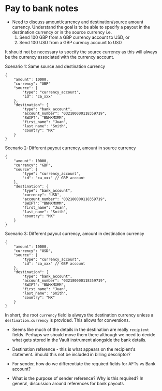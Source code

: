 Pay to bank notes
=================

- Need to discuss amount/currency and destination/source amount currency. Understand the goal is to be able to specify a payout in the destination currency or in the source currency i.e.
  1. Send 100 GBP from a GBP currency account to USD, or
  2. Send 100 USD from a GBP curency account to USD

It should not be necessary to specify the source currency as this will always be the currency associated with the currency account.

Scenario 1: Same source and destination currency

```
{
    "amount": 10000,
    "currency": "GBP"
    "source": {
        "type": "currency_account",
        "id": "ca_xxx"
    },
    "destination": {
        "type": "bank_account",
        "account_number": "032180000118359719",
        "SWIFT": "BNMXMXMM",
        "first_name": "Juan",
        "last_name": "Smith",
        "country": "MX"
    }
}
```

Scenario 2: Different payout currency, amount in source currency

```
{
    "amount": 10000,
    "currency": "GBP",
    "source": {
        "type": "currency_account",
        "id": "ca_xxx" // GBP account
    },
    "destination": {
        "type": "bank_account",
        "currency": "USD",
        "account_number": "032180000118359719",
        "SWIFT": "BNMXMXMM",
        "first_name": "Juan",
        "last_name": "Smith",
        "country": "MX"
    }
}
```

Scenario 3: Different payout currency, amount in destination currency

```
{
    "amount": 10000,
    "currency": "USD",
    "source": {
        "type": "currency_account",
        "id": "ca_xxx" // GBP account
    },
    "destination": {
        "type": "bank_account",
        "account_number": "032180000118359719",
        "SWIFT": "BNMXMXMM",
        "first_name": "Juan",
        "last_name": "Smith",
        "country": "MX"
    }
}
```

In short, the root `currency` field is always the destination currency unless a `destination.currency` is provided. This allows for conversions.

- Seems like much of the details in the destination are really `recipient` fields. Perhaps we should move them there although we need to decide what gets stored in the Vault instrument alongside the bank details.

- Destination reference - this is what appears on the recipient's statement. Should this not be included in billing descriptor?
- For sender, how do we differentiate the required fields for AFTs vs Bank account?
- What is the purpose of sender reference? Why is this required? In general, discussion around references for bank payouts
